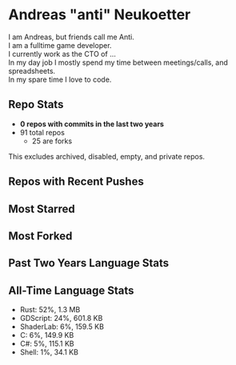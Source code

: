 
# Andreas "anti" Neukoetter

I am Andreas, but friends call me Anti.  
I am a fulltime game developer.  
I currently work as the CTO of ...  
In my day job I mostly spend my time between meetings/calls, and spreadsheets.  
In my spare time I love to code.  

## Repo Stats
- **0 repos with commits in the last two years**
- 91 total repos
  - 25 are forks

This excludes archived, disabled, empty, and private repos.

## Repos with Recent Pushes


## Most Starred


## Most Forked


## Past Two Years Language Stats


## All-Time Language Stats
- Rust: 52%, 1.3 MB
- GDScript: 24%, 601.8 KB
- ShaderLab: 6%, 159.5 KB
- C: 6%, 149.9 KB
- C#: 5%, 115.1 KB
- Shell: 1%, 34.1 KB

